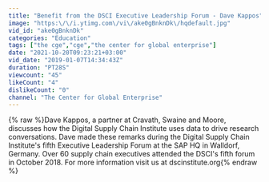 ```yaml
---
title: "Benefit from the DSCI Executive Leadership Forum - Dave Kappos"
image: "https:\/\/i.ytimg.com\/vi\/ake0gBnknDk\/hqdefault.jpg"
vid_id: "ake0gBnknDk"
categories: "Education"
tags: ["the cge","cge","the center for global enterprise"]
date: "2021-10-20T09:23:21+03:00"
vid_date: "2019-01-07T14:34:43Z"
duration: "PT28S"
viewcount: "45"
likeCount: "4"
dislikeCount: "0"
channel: "The Center for Global Enterprise"
---
```

{% raw %}Dave Kappos, a partner at Cravath, Swaine and Moore, discusses how the Digital Supply Chain Institute uses data to drive research conversations. Dave made these remarks during the Digital Supply Chain Institute's fifth Executive Leadership Forum at the SAP HQ in Walldorf, Germany. Over 60 supply chain executives attended the DSCI's fifth forum in October 2018. For more information visit us at dscinstitute.org{% endraw %}
